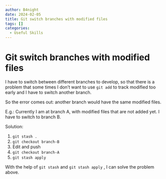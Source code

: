 ```yaml
---
author: B4night
date: 2024-02-05
title: Git switch branches with modified files
tags: []
categories:
  - Useful Skills
---
```


# Git switch branches with modified files

I have to switch between different branches to develop, so that there is a problem that some times I don’t want to use `git add` to track modified too early and I have to switch another branch.

So the error comes out: another branch would have the same modified files.

E.g.: Currently I am at branch A, with modified files that are not added yet. I have to switch to branch B.

Solution:

1.  `git stash .`
2.  `git checkout branch-B`
3.  Edit and push
4.  `git checkout branch-A`
5.  `git stash apply`

With the help of `git stash` and `git stash apply` , I can solve the problem above.
